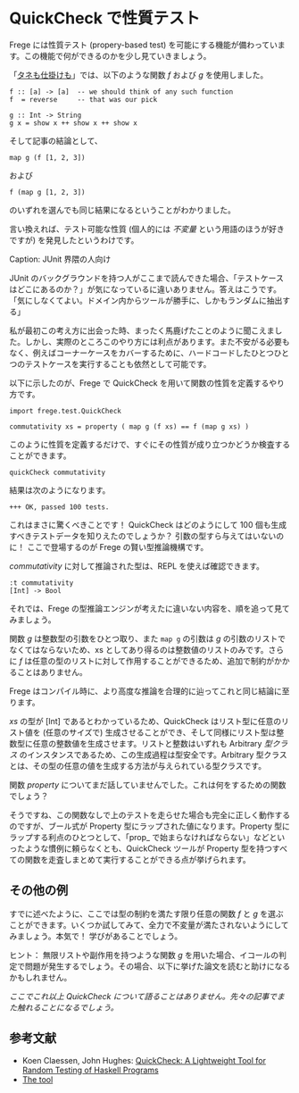 # QuickCheck で性質テスト

Frege には性質テスト (propery-based test) を可能にする機能が備わっています。この機能で何ができるのかを少し見ていきましょう。

「[タネも仕掛けも](a-magical-trick.md)」では、以下のような関数 _f_ および _g_ を使用しました。

```
f :: [a] -> [a]  -- we should think of any such function
f  = reverse     -- that was our pick

g :: Int -> String
g x = show x ++ show x ++ show x
```

そして記事の結論として、

```
map g (f [1, 2, 3])
```

および

```
f (map g [1, 2, 3])
```

のいずれを選んでも同じ結果になるということがわかりました。

言い換えれば、テスト可能な性質 (個人的には _不変量_ という用語のほうが好きですが) を発見したというわけです。

Caption: JUnit 界隈の人向け

JUnit のバックグラウンドを持つ人がここまで読んできた場合、「テストケースはどこにあるのか？」が気になっているに違いありません。答えはこうです。「気にしなくてよい。ドメイン内からツールが勝手に、しかもランダムに抽出する」

私が最初この考え方に出会った時、まったく馬鹿げたことのように聞こえました。しかし、実際のところこのやり方には利点があります。また不安がる必要もなく、例えばコーナーケースをカバーするために、ハードコードしたひとつひとつのテストケースを実行することも依然として可能です。

以下に示したのが、Frege で QuickCheck を用いて関数の性質を定義するやり方です。

```
import frege.test.QuickCheck

commutativity xs = property ( map g (f xs) == f (map g xs) )
```

このように性質を定義するだけで、すぐにその性質が成り立つかどうか検査することができます。

```
quickCheck commutativity
```

結果は次のようになります。

```
+++ OK, passed 100 tests.
```

これはまさに驚くべきことです！ QuickCheck はどのようにして 100 個も生成すべきテストデータを知りえたのでしょうか？ 引数の型すら与えてはいないのに！ ここで登場するのが Frege の賢い型推論機構です。

_commutativity_ に対して推論された型は、REPL を使えば確認できます。

```
:t commutativity
[Int] -> Bool
```

それでは、Frege の型推論エンジンが考えたに違いない内容を、順を追って見てみましょう。

関数 _g_ は整数型の引数をひとつ取り、また `map g` の引数は _g_ の引数のリストでなくてはならないため、xs としてあり得るのは整数値のリストのみです。さらに _f_ は任意の型のリストに対して作用することができるため、追加で制約がかかることはありません。

Frege はコンパイル時に、より高度な推論を合理的に辿ってこれと同じ結論に至ります。

_xs_ の型が [Int] であるとわかっているため、QuickCheck はリスト型に任意のリスト値を (任意のサイズで) 生成させることができ、そして同様にリスト型は整数型に任意の整数値を生成させます。リストと整数はいずれも Arbitrary _型クラス_ のインスタンスであるため、この生成過程は型安全です。Arbitrary 型クラスとは、その型の任意の値を生成する方法が与えられている型クラスです。

関数 _property_ についてまだ話していませんでした。これは何をするための関数でしょう？

そうですね、この関数なしで上のテストを走らせた場合も完全に正しく動作するのですが、ブール式が Property 型にラップされた値になります。Property 型にラップする利点のひとつとして、「prop_ で始まらなければならない」などといったような慣例に頼らなくとも、QuickCheck ツールが Property 型を持つすべての関数を走査しまとめて実行することができる点が挙げられます。

## その他の例

すでに述べたように、ここでは型の制約を満たす限り任意の関数 _f_ と _g_ を選ぶことができます。いくつか試してみて、全力で不変量が満たされないようにしてみましょう。本気で！ 学びがあることでしょう。

ヒント： 無限リストや副作用を持つような関数 _g_ を用いた場合、イコールの判定で問題が発生するでしょう。その場合、以下に挙げた論文を読むと助けになるかもしれません。

_ここでこれ以上 QuickCheck について語ることはありません。先々の記事でまた触れることになるでしょう。_

## 参考文献

* Koen Claessen, John Hughes: [QuickCheck: A Lightweight Tool for Random Testing of Haskell Programs](http://www.eecs.northwestern.edu/~robby/courses/395-495-2009-fall/quick.pdf)
* [The tool](https://github.com/Frege/frege/wiki/Getting-Started#quickcheck)
